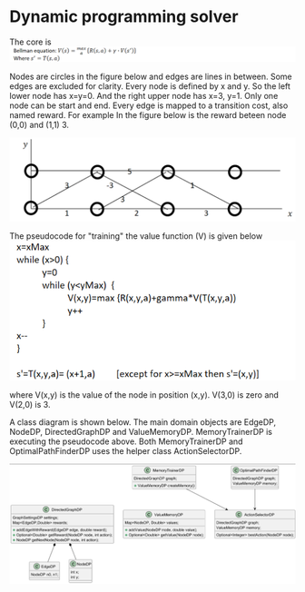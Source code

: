 # Dynamic programming solver

The core is 
![img.png](img.png)

Nodes are circles in the figure below and edges are lines in between. 
Some edges are excluded for clarity. Every node is defined by x and y.
So the left lower node has x=y=0. And the right upper node has x=3, y=1.
Only one node can be start and end.
Every edge is mapped to a transition cost, also named reward. For example
In the figure below is the reward beteen node (0,0) and (1,1) 3.

![img_3.png](img_3.png)


The pseudocode for "training" the value function (V) is given below
![img_4.png](img_4.png)

where V(x,y) is the value of the node in position (x,y). V(3,0) is zero and V(2,0) is 3.


A class diagram is shown below. The main domain objects are EdgeDP, NodeDP, DirectedGraphDP and 
ValueMemoryDP. MemoryTrainerDP is executing the pseudocode above.
Both MemoryTrainerDP and OptimalPathFinderDP uses the helper class ActionSelectorDP. 

![img_5.png](img_5.png)